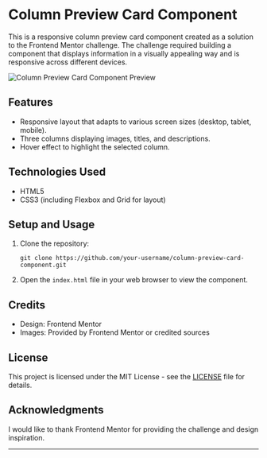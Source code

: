 # Column Preview Card Component

This is a responsive column preview card component created as a solution to the Frontend Mentor challenge. The challenge required building a component that displays information in a visually appealing way and is responsive across different devices.

![Column Preview Card Component Preview](preview.png)

## Features

- Responsive layout that adapts to various screen sizes (desktop, tablet, mobile).
- Three columns displaying images, titles, and descriptions.
- Hover effect to highlight the selected column.

## Technologies Used

- HTML5
- CSS3 (including Flexbox and Grid for layout)

## Setup and Usage

1. Clone the repository:

   ```
   git clone https://github.com/your-username/column-preview-card-component.git
   ```

2. Open the `index.html` file in your web browser to view the component.

## Credits

- Design: Frontend Mentor
- Images: Provided by Frontend Mentor or credited sources

## License

This project is licensed under the MIT License - see the [LICENSE](LICENSE) file for details.

## Acknowledgments

I would like to thank Frontend Mentor for providing the challenge and design inspiration.

---
